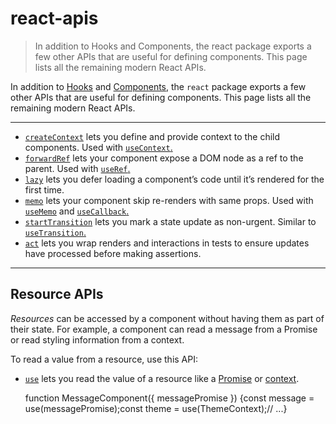 # react-apis

> In addition to Hooks and Components, the react package exports a few other APIs that are useful for defining components. This page lists all the remaining modern React APIs.



In addition to [Hooks](/reference/react) and [Components](/reference/react/components), the `react` package exports a few other APIs that are useful for defining components. This page lists all the remaining modern React APIs.

* * *

*   [`createContext`](/reference/react/createContext) lets you define and provide context to the child components. Used with [`useContext`.](/reference/react/useContext)
*   [`forwardRef`](/reference/react/forwardRef) lets your component expose a DOM node as a ref to the parent. Used with [`useRef`.](/reference/react/useRef)
*   [`lazy`](/reference/react/lazy) lets you defer loading a component’s code until it’s rendered for the first time.
*   [`memo`](/reference/react/memo) lets your component skip re-renders with same props. Used with [`useMemo`](/reference/react/useMemo) and [`useCallback`.](/reference/react/useCallback)
*   [`startTransition`](/reference/react/startTransition) lets you mark a state update as non-urgent. Similar to [`useTransition`.](/reference/react/useTransition)
*   [`act`](/reference/react/act) lets you wrap renders and interactions in tests to ensure updates have processed before making assertions.

* * *

## Resource APIs[](#resource-apis "Link for Resource APIs")

_Resources_ can be accessed by a component without having them as part of their state. For example, a component can read a message from a Promise or read styling information from a context.

To read a value from a resource, use this API:

*   [`use`](/reference/react/use) lets you read the value of a resource like a [Promise](https://developer.mozilla.org/en-US/docs/Web/JavaScript/Reference/Global_Objects/Promise) or [context](/learn/passing-data-deeply-with-context).

    function MessageComponent({ messagePromise }) {const message = use(messagePromise);const theme = use(ThemeContext);// ...}
